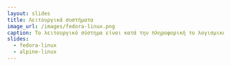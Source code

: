 ```yaml
---
layout: slides
title: Λειτουργικά συστήματα
image_url: /images/fedora-linux.png
caption: Το λειτουργικό σύστημα είναι κατά την πληροφορική το λογισμικό που είναι υπεύθυνο για την διαχείριση και τον συντονισμό των εργασιών καθώς και την κατανομή των διαθέσιμων πόρων. Είναι ένα μεσολαβητικό επίπεδο λογικής διασύνδεσης μεταξύ λογισμικού (software) και υλικού (hardware). 
slides:
  - fedora-linux
  - alpine-linux
---
```

